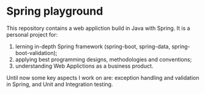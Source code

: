 # Spring playground

This repository contains a web appliction build in Java with Spring. It is a personal project for:

1. lerning in-depth Spring framework (spring-boot, spring-data, spring-boot-validation);
2. applying best programming designs, methodologies and conventions;
3. understanding Web Applictions as a business product.

Until now some key aspects I work on are: exception handling and validation in Spring, and Unit and Integration testing.
